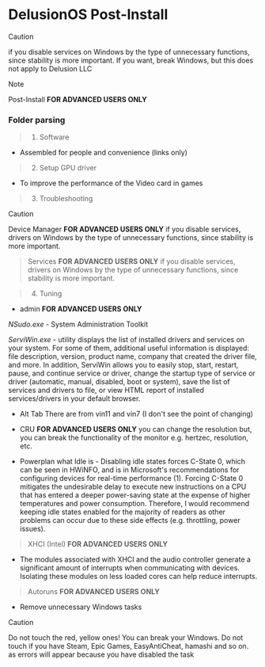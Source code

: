 # DelusionOS Post-Install

> [!CAUTION]
> if you disable services on Windows by the type of unnecessary functions, since stability is more important. If you want, break Windows, but this does not apply to Delusion LLC

> [!NOTE]
> Post-Install **FOR ADVANCED USERS ONLY**

### Folder parsing
> 1. Software
-  Assembled for people and convenience (links only)

> 2. Setup GPU driver 
- To improve the performance of the Video card in games

> 3. Troubleshooting

> [!CAUTION]
> Device Manager **FOR ADVANCED USERS ONLY**
if you disable services, drivers on Windows by the type of unnecessary functions, since stability is more important.

> Services **FOR ADVANCED USERS ONLY**
if you disable services, drivers on Windows by the type of unnecessary functions, since stability is more important.

> 4. Tuning
- admin **FOR ADVANCED USERS ONLY**

*NSudo.exe* - System Administration Toolkit

*ServiWin.exe* - utility displays the list of installed drivers and services on your system. For some of them, additional useful information is displayed: file description, version, product name, company that created the driver file, and more.
In addition, ServiWin allows you to easily stop, start, restart, pause, and continue service or driver, change the startup type of service or driver (automatic, manual, disabled, boot or system), save the list of services and drivers to file, or view HTML report of installed services/drivers in your default browser.

- Alt Tab
There are from vin11 and vin7 (I don't see the point of changing)

- CRU **FOR ADVANCED USERS ONLY**
you can change the resolution but, you can break the functionality of the monitor e.g. hertzec, resolution, etc.

- Powerplan
what Idle is - Disabling idle states forces C-State 0, which can be seen in HWiNFO, and is in Microsoft's recommendations for configuring devices for real-time performance (1). Forcing C-State 0 mitigates the undesirable delay to execute new instructions on a CPU that has entered a deeper power-saving state at the expense of higher temperatures and power consumption. Therefore, I would recommend keeping idle states enabled for the majority of readers as other problems can occur due to these side effects (e.g. throttling, power issues).

> XHCI (Intel) **FOR ADVANCED USERS ONLY**
- The modules associated with XHCI and the audio controller generate a significant amount of interrupts when communicating with devices. Isolating these modules on less loaded cores can help reduce interrupts.

> Autoruns **FOR ADVANCED USERS ONLY**
- Remove unnecessary Windows tasks

> [!CAUTION]
>  Do not touch the red, yellow ones! You can break your Windows. Do not touch if you have Steam, Epic Games, EasyAntiCheat, hamashi and so on. as errors will appear because you have disabled the task
